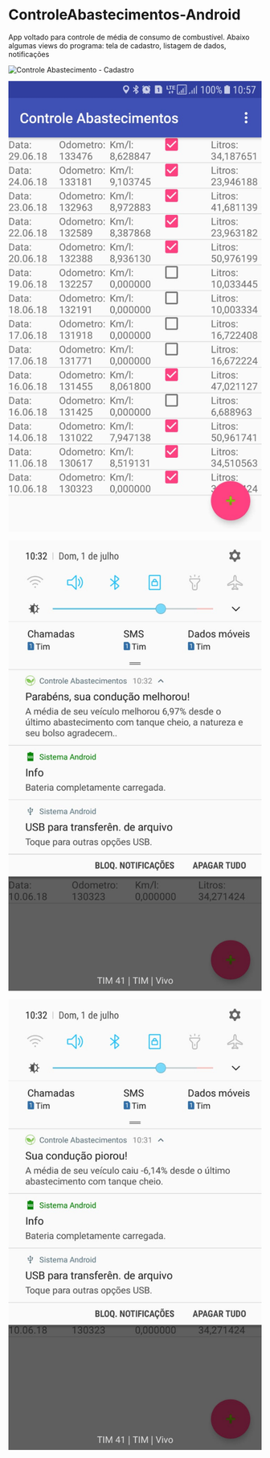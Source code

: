 # ControleAbastecimentos-Android

App voltado para controle de média de consumo de combustível. Abaixo algumas views do programa: tela de cadastro, listagem de dados, notificações

![Controle Abastecimento - Cadastro](https://github.com/marcelocezario/ControleAbastecimentos-Android/blob/master/Controle%20Abastecimento%20-%20Formul%C3%A1rio.jpeg?raw=true)

![Controle Abastecimento - Listagem](https://github.com/marcelocezario/ControleAbastecimentos-Android/blob/master/Controle%20Abastecimento%20-%20Listagem%20abastecimentos.jpeg?raw=true)

![Controle Abastecimento - Notificação](https://github.com/marcelocezario/ControleAbastecimentos-Android/blob/master/Controle%20Abastecimento%20-%20Notifica%C3%A7%C3%A3o%20Melhora.jpeg?raw=true)

![Controle Abastecimento - Notificação](https://github.com/marcelocezario/ControleAbastecimentos-Android/blob/master/Controle%20Abastecimento%20-%20Notifica%C3%A7%C3%A3o%20Piora.jpeg?raw=true)
